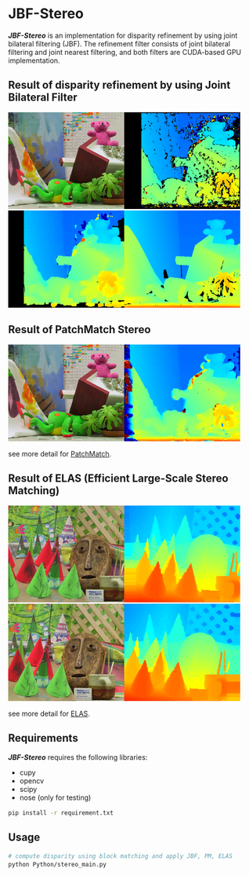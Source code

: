 # JBF-Stereo
***JBF-Stereo*** is an implementation for disparity refinement by using joint bilateral filtering (JBF).
The refinement filter consists of joint bilateral filtering and joint nearest filtering, and both filters are CUDA-based GPU implementation.

## Result of disparity refinement by using Joint Bilateral Filter
<img src="data/teddy/im2.png" width="237px"/><img src="imgs/disparity_block_matching.png" width="237px"/><img src="imgs/disparity_refined.png" width="237px"/><img src="imgs/disparity_gt.png" width="237px"/>

## Result of PatchMatch Stereo
<img src="data/teddy/im2.png" width="237px"/><img src="imgs/disparity_pm.png" width="237px"/>

see more detail for [PatchMatch](./Python/PM/README.md).

## Result of ELAS (Efficient Large-Scale Stereo Matching)
<img src="data/conesH/im2.png" width="237px"/><img src="imgs/disparity_elas_l.png" width="237px"/><img src="data/conesH/im6.png" width="237px"/><img src="imgs/disparity_elas_r.png" width="237px"/>

see more detail for [ELAS](./Python/ELAS/README.md).

## Requirements
***JBF-Stereo*** requires the following libraries:
+ cupy
+ opencv
+ scipy
+ nose (only for testing)
```sh
pip install -r requirement.txt
```

## Usage
```sh
# compute disparity using block matching and apply JBF, PM, ELAS
python Python/stereo_main.py
